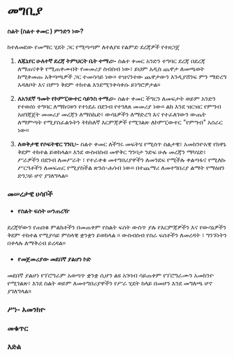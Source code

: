 # መግቢያ
#### ስልት (ስልተ ቀመር ) ምንድን ነው?

ከተለመደው የመማር ሂደት ጋር የሚጣጣም ለተለያዩ የልምድ ደረጃዎች የተዘጋጀ

1. **ለጁኒየር ሁለተኛ ደረጃ ትምህርት ቤት ተማሪ፡-** ስልተ ቀመር  አንድን ተግባር ደረጃ በደረጃ ለማጠናቀቅ የሚጠቀሙበት የመመሪያ ስብስብ ነው፣ ይህም አዲስ ጨዋታ ለመጫወት ከሚቀመጡ አቅጣጫዎች ጋር ተመሳሳይ ነው። ተዝናንተው ጨዋታውን እንዲያሸንፍ ምን ማድረግ እዳለቦት እና በምን ቅደም ተከተል እንደሚንቀሳቀሱ ይነግሮዎታል።

2. **ለአንደኛ ዓመት የኮምፒውተር ሳይንስ ተማሪ፡-** ስልተ ቀመር ችግርን ለመፍታት ወይም አንድን የተወሰነ ተግባር ለማከናወን የተነደፈ በደንብ የተገለጸ መመሪያ ነው። ልክ እንደ ዝርዝር የምግብ አዘገጃጀት መመሪያ መረጃን ለማስኬድ፣ ውሳኔዎችን ለማድረግ እና የተፈለገውን ውጤት ለማምጣት የሚያስፈልጉትን ትክክለኛ እርምጃዎች የሚገልጽ ለኮምፒውተር "የምግብ" አሰራር ነው።

3. **ለወቅታዊ የሶፍትዌር ገንቢ፡-** ስልተ ቀመር ለችግሩ መፍትሄ የሚሰጥ ስልታዊ፣ አመክንዮአዊ የክዋኔ ቅደም ተከተል ይወክላል። እንደ ውስብስብ መዋቅር ግንባታ ንድፍ ሁሉ መረጃን ማካሄድ፣ ሥራዎችን በደንብ ለመሥራት ፣ የተራቀቁ መተግበሪያዋችን ለመንደፍ የሚችሉ ቀልጣፋና የሚለኩ ሥርዓቶችን ለመፍጠር የሚያስችል ጽንሰ-ሐሳብ ነው። በተጨማሪ ለመተግበሪያ ልማት የማዕዘን ድንጋይ ሆኖ ያገለግላል።

### መሠረታዊ ሀሳቦች
- #### የስልት ፍሰት ሠንጠረዥ
ደረጃቸውን የጠበቁ ምልክቶችን በመጠቀም የስልት ፍሰት ውስጥ ያሉ የእርምጃዎችን እና የውሳኔዎችን ቅደም ተከተል የሚያሳይ ምስላዊ ቋንቋን ይወክላል ።  ውስብስብ የስራ ፍሰቶችን ለመረዳት ፣  ግንኙነትን በቀላሉ ለማቅረብ ይረዳል።

- #### የመጀመሪያው መደበኛ ያልሆነ ኮድ
መደበኛ ያልሆነ የፕሮግራም አወጣጥ ቋንቋ ሲሆን ልዩ አገባብ ሳይጠቀም የፕሮግራሙን አመክንዮ የሚገልጽ፣ እንደ ስልት ወይም ለመተግበሪያዋችን የሥራ ሂደት ከላይ በመሆን እንደ መግለጫ ሆኖ ያገለግላል።

### ሥነ- አመንክዮ
### መቁጥር
### እድል
